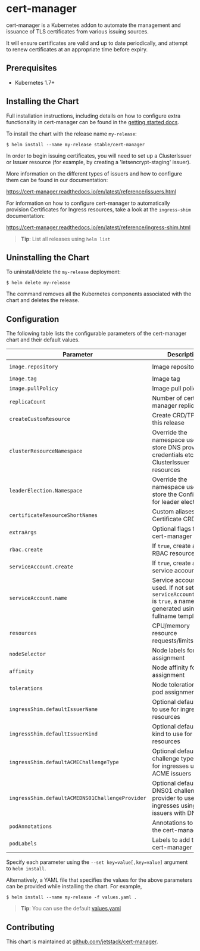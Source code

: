 # cert-manager

cert-manager is a Kubernetes addon to automate the management and issuance of
TLS certificates from various issuing sources.

It will ensure certificates are valid and up to date periodically, and attempt
to renew certificates at an appropriate time before expiry.

## Prerequisites

- Kubernetes 1.7+

## Installing the Chart

Full installation instructions, including details on how to configure extra
functionality in cert-manager can be found in the [getting started docs](https://cert-manager.readthedocs.io/en/latest/getting-started/).

To install the chart with the release name `my-release`:

```console
$ helm install --name my-release stable/cert-manager
```

In order to begin issuing certificates, you will need to set up a ClusterIssuer
or Issuer resource (for example, by creating a 'letsencrypt-staging' issuer).

More information on the different types of issuers and how to configure them
can be found in our documentation:

https://cert-manager.readthedocs.io/en/latest/reference/issuers.html

For information on how to configure cert-manager to automatically provision
Certificates for Ingress resources, take a look at the `ingress-shim`
documentation:

https://cert-manager.readthedocs.io/en/latest/reference/ingress-shim.html

> **Tip**: List all releases using `helm list`

## Uninstalling the Chart

To uninstall/delete the `my-release` deployment:

```console
$ helm delete my-release
```

The command removes all the Kubernetes components associated with the chart and deletes the release.

## Configuration

The following table lists the configurable parameters of the cert-manager chart and their default values.

| Parameter | Description | Default |
| --------- | ----------- | ------- |
| `image.repository` | Image repository | `quay.io/jetstack/cert-manager-controller` |
| `image.tag` | Image tag | `v0.2.3` |
| `image.pullPolicy` | Image pull policy | `IfNotPresent` |
| `replicaCount`  | Number of cert-manager replicas  | `1` |
| `createCustomResource` | Create CRD/TPR with this release | `true` |
| `clusterResourceNamespace` | Override the namespace used to store DNS provider credentials etc. for ClusterIssuer resources | Same namespace as cert-manager pod
| `leaderElection.Namespace` | Override the namespace used to store the ConfigMap for leader election | Same namespace as cert-manager pod
| `certificateResourceShortNames` | Custom aliases for Certificate CRD | `["cert", "certs"]` |
| `extraArgs` | Optional flags for cert-manager | `[]` |
| `rbac.create` | If `true`, create and use RBAC resources | `true`
| `serviceAccount.create` | If `true`, create a new service account | `true`
| `serviceAccount.name` | Service account to be used. If not set and `serviceAccount.create` is `true`, a name is generated using the fullname template | ``
| `resources` | CPU/memory resource requests/limits | `requests: {cpu: 10m, memory: 32Mi}` |
| `nodeSelector` | Node labels for pod assignment | `{}` |
| `affinity` | Node affinity for pod assignment | `{}` |
| `tolerations` | Node tolerations for pod assignment | `[]` |
| `ingressShim.defaultIssuerName` | Optional default issuer to use for ingress resources |  |
| `ingressShim.defaultIssuerKind` | Optional default issuer kind to use for ingress resources |  |
| `ingressShim.defaultACMEChallengeType` | Optional default challenge type to use for ingresses using ACME issuers |  |
| `ingressShim.defaultACMEDNS01ChallengeProvider` | Optional default DNS01 challenge provider to use for ingresses using ACME issuers with DNS01 |  |
| `podAnnotations` | Annotations to add to the cert-manager pod | `{}` |
| `podLabels` | Labels to add to the cert-manager pod | `{}` |

Specify each parameter using the `--set key=value[,key=value]` argument to `helm install`.

Alternatively, a YAML file that specifies the values for the above parameters can be provided while installing the chart. For example,

```console
$ helm install --name my-release -f values.yaml .
```
> **Tip**: You can use the default [values.yaml](values.yaml)

## Contributing

This chart is maintained at [github.com/jetstack/cert-manager](https://github.com/jetstack/cert-manager/tree/master/contrib/charts/cert-manager).
